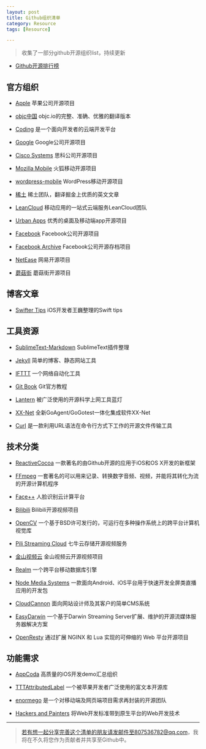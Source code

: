 ```yaml
---
layout: post
title: Github组织清单
category: Resource
tags: [Resource]

---
```



> 收集了一部分github开源组织list，持续更新


* [Github开源排行榜](https://github.com/trending/objective-c?since=monthly)


## 官方组织


* [Apple](https://github.com/apple) 苹果公司开源项目

* [objc中国](https://github.com/objccn) objc.io的完整、准确、优雅的翻译版本

* [Coding](https://github.com/Coding) 是一个面向开发者的云端开发平台

* [Google](https://github.com/google) Google公司开源项目

* [Cisco Systems](https://github.com/cisco) 思科公司开源项目

* [Mozilla Mobile](https://github.com/mozilla-mobile) 火狐移动开源项目

* [wordpress-mobile](https://github.com/wordpress-mobile) WordPress移动开源项目

* [稀土](https://github.com/xitu) 稀土团队，翻译掘金上优质的英文文章

* [LeanCloud](https://github.com/leancloud) 移动应用的一站式云端服务LeanCloud团队

* [Urban Apps](https://github.com/UrbanApps) 优秀的桌面及移动端app开源项目

* [Facebook](https://github.com/facebook) Facebook公司开源项目

* [Facebook Archive](https://github.com/facebookarchive) Facebook公司开源存档项目

* [NetEase](https://github.com/NetEase) 网易开源项目

* [蘑菇街](https://github.com/mogujie) 蘑菇街开源项目





## 博客文章

* [Swifter Tips](https://github.com/swifter-tips) iOS开发者王巍整理的Swift tips


## 工具资源

* [SublimeText-Markdown](https://github.com/SublimeText-Markdown) SublimeText插件整理

* [Jekyll](https://github.com/jekyll) 简单的博客、静态网站工具

* [IFTTT](https://github.com/IFTTT) 一个网络自动化工具

* [Git Book](https://github.com/progit) Git官方教程

* [Lantern](https://github.com/getlantern) 被广泛使用的开源科学上网工具蓝灯

* [XX-Net](https://github.com/XX-net) 全新GoAgent/GoGotest一体化集成软件XX-Net

* [Curl](https://github.com/curl) 是一款利用URL语法在命令行方式下工作的开源文件传输工具


## 技术分类


* [ReactiveCocoa](https://github.com/ReactiveCocoa) 一款著名的由Github开源的应用于iOS和OS X开发的新框架

* [FFmpeg](https://github.com/FFmpeg) 一套著名的可以用来记录、转换数字音频、视频，并能将其转化为流的开源计算机程序

* [Face++](https://github.com/FacePlusPlus) 人脸识别云计算平台

* [Bilibili](https://github.com/Bilibili) Bilibili开源视频项目

* [OpenCV](https://github.com/opencv) 一个基于BSD许可发行的，可运行在多种操作系统上的跨平台计算机视觉库

* [Pili Streaming Cloud](https://github.com/pili-engineering) 七牛云存储开源视频服务

* [金山视频云](https://github.com/ksvc) 金山视频云开源视频项目

* [Realm](https://github.com/realm) 一个跨平台移动数据库引擎

* [Node Media Systems](https://github.com/NodeMedia) 一款面向Android、iOS平台用于快速开发全屏类直播应用的开发包

* [CloudCannon](https://github.com/CloudCannon) 面向网站设计师及其客户的简单CMS系统

* [EasyDarwin](https://github.com/EasyDarwin) 一个基于Darwin Streaming Server扩展、维护的开源流媒体服务器解决方案


* [OpenResty](https://github.com/openresty/) 通过扩展 NGINX 和 Lua 实现的可伸缩的 Web 平台开源项目



## 功能需求

* [AppCoda](https://github.com/appcoda) 高质量的iOS开发demo汇总组织

* [TTTAttributedLabel](https://github.com/TTTAttributedLabel) 一个被苹果开发者广泛使用的富文本开源库

* [enormego](https://github.com/enormego) 是一个对移动端及网页端项目需求再封装的开源团队

* [Hackers and Painters](https://github.com/hackers-painters) 将Web开发标准带到原生平台的Web开发技术






-------

> 若有想一起分享完善这个清单的朋友请发邮件至807536782@qq.com，我将在不久将您作为贡献者并共享至Github中。

